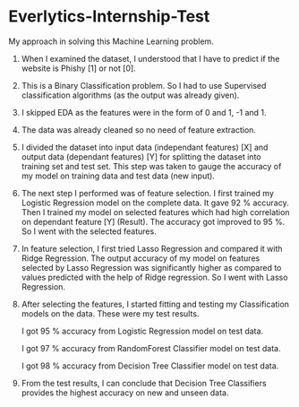 # Everlytics-Internship-Test

My approach in solving this Machine Learning problem.
1. When I examined the dataset, I understood that I have to predict if the website is Phishy [1] or not [0].
2. This is a Binary Classification problem. So I had to use Supervised classification algorithms (as the output was already given).
3. I skipped EDA as the features were in the form of 0 and 1, -1 and 1. 
4. The data was already cleaned so no need of feature extraction.
5. I divided the dataset into input data (independant features) [X] and output data (dependant features) [Y] for splitting the dataset into training set and test set. This step was taken to gauge the accuracy of my model on training data and test data (new input). 
6. The next step I performed was of feature selection. I first trained my Logistic Regression model on the complete data. It gave 92 % accuracy. Then I trained my model on selected features which had high correlation on dependant feature [Y] (Result). The accuracy got improved to 95 %. So I went with the selected features.
7. In feature selection, I first tried Lasso Regression and compared it with Ridge Regression. The output accuracy of my model on features selected by Lasso Regression was significantly higher as compared to values predicted with the help of Ridge regression. So I went with Lasso Regression.
8. After selecting the features, I started fitting and testing my Classification models on the data. These were my test results.
   
    I got 95 % accuracy from Logistic Regression model on test data.
    
    I got 97 % accuracy from RandomForest Classifier model on test data.
    
    I got 98 % accuracy from Decision Tree Classifier model on test data.

9. From the test results, I can conclude that Decision Tree Classifiers provides the highest accuracy on new and unseen data.
